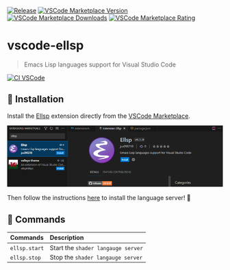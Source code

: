 [![Release](https://img.shields.io/github/tag/jcs-elpa/ellsp.svg?label=release&logo=github)](https://github.com/jcs-elpa/ellsp/releases/latest)
[![VSCode Marketplace Version](https://img.shields.io/visual-studio-marketplace/v/jcs090218.Ellsp?label=VSCode%20Marketplace&logo=visualstudiocode)](https://marketplace.visualstudio.com/items?itemName=jcs090218.Ellsp)
[![VSCode Marketplace Downloads](https://img.shields.io/visual-studio-marketplace/d/jcs090218.Ellsp)](https://marketplace.visualstudio.com/items?itemName=jcs090218.Ellsp)
[![VSCode Marketplace Rating](https://img.shields.io/visual-studio-marketplace/r/jcs090218.Ellsp)](https://marketplace.visualstudio.com/items?itemName=jcs090218.Ellsp)

# vscode-ellsp
> Emacs Lisp languages support for Visual Studio Code

[![CI VSCode](https://github.com/elisp-lsp/vscode-ellsp/actions/workflows/test-vscode.yml/badge.svg)](https://github.com/elisp-lsp/vscode-ellsp/actions/workflows/test-vscode.yml)

## 💾 Installation

Install the [Ellsp][] extension directly from the [VSCode Marketplace][].

<img alt="installation" src="./etc/installation.png"/>

Then follow the instructions [here](https://github.com/jcs090218/ellsp#-installation)
to install the language server! 🎉

## 📇 Commands

| Commands      | Description                        |
|:--------------|:-----------------------------------|
| `ellsp.start` | Start the `shader langauge server` |
| `ellsp.stop`  | Stop the `shader langauge server`  |


<!-- Links -->
[Ellsp]: https://marketplace.visualstudio.com/items?itemName=jcs090218.Ellsp
[VSCode Marketplace]: https://marketplace.visualstudio.com/vscode

